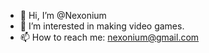 - 👋 Hi, I’m @Nexonium
- 👀 I’m interested in making video games.
- 📫 How to reach me: nexonium@gmail.com

<!---
Nexonium/Nexonium is a ✨ special ✨ repository because its `README.md` (this file) appears on your GitHub profile.
You can click the Preview link to take a look at your changes.
- 🌱 I’m currently working on CCG [ScreenPlay](https://store.steampowered.com/app/1830700/ScreenPlay_CCG/).
- 💞️ I’m looking to collaborate on 2D, 3D, card, and pixel art projects.
--->
